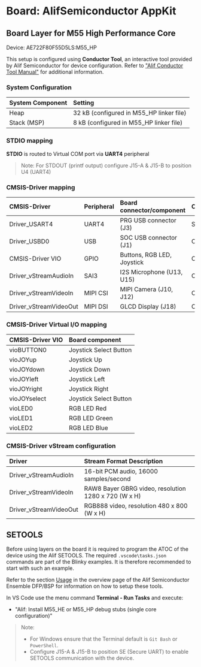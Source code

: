 # Board: AlifSemiconductor AppKit

## Board Layer for M55 High Performance Core

Device: AE722F80F55D5LS:M55_HP

This setup is configured using **Conductor Tool**, an interactive tool provided by Alif Semiconductor for device configuration.
Refer to ["Alif Conductor Tool Manual"](https://conductor.alifsemi.com/Alif_HTML_DCT_User_Help/Content/Help%20Manual.htm) for additional information.

### System Configuration

| System Component        | Setting
|:------------------------|:----------------------------------------
| Heap                    | 32 kB (configured in M55_HP linker file)
| Stack (MSP)             |  8 kB (configured in M55_HP linker file)

### STDIO mapping

**STDIO** is routed to Virtual COM port via **UART4** peripheral

> Note:
> For STDOUT (printf output) configure J15-A & J15-B to position U4 (UART4)

### CMSIS-Driver mapping

| CMSIS-Driver           | Peripheral | Board connector/component  | Connection
|:-----------------------|:-----------|:---------------------------|:----------------------
| Driver_USART4          | UART4      | PRG USB connector (J3)     | STDIN, STDOUT, STDERR
| Driver_USBD0           | USB        | SOC USB connector (J1)     | CMSIS_USB_Device
| CMSIS-Driver VIO       | GPIO       | Buttons, RGB LED, Joystick | CMSIS_VIO
| Driver_vStreamAudioIn  | SAI3       | I2S Microphone (U13, U15)  | CMSIS_VSTREAM_AUDIO_IN
| Driver_vStreamVideoIn  | MIPI CSI   | MIPI Camera (J10, J12)     | CMSIS_VSTREAM_VIDEO_IN
| Driver_vStreamVideoOut | MIPI DSI   | GLCD Display (J18)         | CMSIS_VSTREAM_VIDEO_OUT

### CMSIS-Driver Virtual I/O mapping

| CMSIS-Driver VIO | Board component
|:-----------------|:----------------------------
|vioBUTTON0        | Joystick Select Button
|vioJOYup          | Joystick Up
|vioJOYdown        | Joystick Down
|vioJOYleft        | Joystick Left
|vioJOYright       | Joystick Right
|vioJOYselect      | Joystick Select Button
|vioLED0           | RGB LED Red
|vioLED1           | RGB LED Green
|vioLED2           | RGB LED Blue

### CMSIS-Driver vStream configuration

| Driver                 | Stream Format Description
|:-----------------------|:----------------------------------------------------
| Driver_vStreamAudioIn  | 16-bit PCM audio,      16000 samples/second
| Driver_vStreamVideoIn  | RAW8 Bayer GBRG video, resolution 1280 x 720 (W x H)
| Driver_vStreamVideoOut | RGB888 video,          resolution  480 x 800 (W x H)

## SETOOLS

Before using layers on the board it is required to program the ATOC of the device
using the Alif SETOOLS. The required `.vscode\tasks.json` commands are part of the
Blinky examples. It is therefore recommended to start with such an example.

Refer to the section [Usage](https://www.keil.arm.com/packs/ensemble-alifsemiconductor)
in the overview page of the Alif Semiconductor Ensemble DFP/BSP for information on how
to setup these tools.

In VS Code use the menu command **Terminal - Run Tasks** and execute:

- "Alif: Install M55_HE or M55_HP debug stubs (single core configuration)"

> Note:
>
> - For Windows ensure that the Terminal default is `Git Bash` or `PowerShell`.
> - Configure J15-A & J15-B to position SE (Secure UART) to enable SETOOLS communication with the device.
